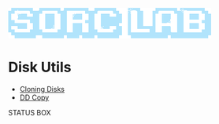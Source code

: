 ![Sorc Lab](/SorcLabLogo_White.png)

# Disk Utils
- [Cloning Disks](/blog/cloning-disks.md)
- [DD Copy](/blog/dd-copy.md)

<div class="status-box">
    <p>STATUS BOX</p>
</div>

<script>
    document.addEventListener("DOMContentLoaded", function() {
        var statusBox = document.querySelector(".status-box");
        console.log(statusBox);

        var statusBox = document.querySelector(".status-box");
        console.log(statusBox);

        var numbers = [58, 75, 45, 0, 55, 36, 73, 55, 27, 73, 45, 64, 73, 45, 91, 45, 18, 27];
        var average = calculateAverage(numbers);

        statusBox.textContent = "MAINTENANCE MODE, SYSTEM: " + average + "%";
    });
    

    function calculateAverage(numbers) {
        if (numbers.length === 0) {
            return 0;
        }
        var sum = 0;
        for (var i = 0; i < numbers.length; i++) {
            sum += numbers[i];
        }
        var average = sum / numbers.length;
        return average;
    }

    // setTimeout(function() {
    //     updateStatusBox("New content.");
    // }, 3000);
</script>

<!-- BK
![Sorc Lab](/SorcLabLogo_White.png)

# Disk Utils
- [Cloning Disks](/blog/cloning-disks.md)
- [DD Copy](/blog/dd-copy.md)

-->
